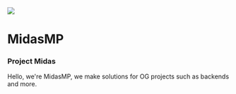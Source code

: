 <img src="https://github.com/MidasMP/MidasMP/blob/main/assets/MidasMP.png?raw=true">
<h1>MidasMP</h1>
<h3>Project Midas</h3>

Hello, we're MidasMP, we make solutions for OG projects such as backends and more.
